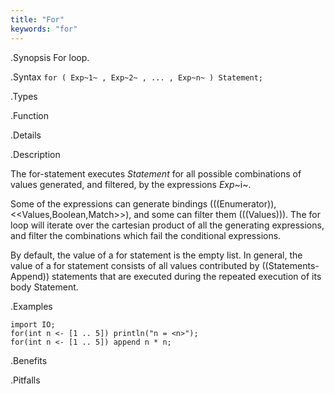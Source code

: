 ```yaml
---
title: "For"
keywords: "for"
---
```


.Synopsis
For loop.

.Syntax
`for ( Exp~1~ , Exp~2~ , ... , Exp~n~ ) Statement;`

.Types

.Function

.Details

.Description

The for-statement executes _Statement_ for all possible combinations of values generated, and filtered, by the expressions _Exp_~i~.

Some of the expressions can generate bindings (((Enumerator)), <<Values,Boolean,Match>>), and some can filter them (((Values))). 
The for loop will iterate over the cartesian product of all the generating expressions, and filter the combinations which fail the conditional expressions. 

By default, the value of a for statement is the empty list. In general, 
the value of a for statement consists of all values contributed by ((Statements-Append)) statements that are executed during the repeated execution of its body Statement.

.Examples
```rascal-shell
import IO;
for(int n <- [1 .. 5]) println("n = <n>");
for(int n <- [1 .. 5]) append n * n;
```

.Benefits

.Pitfalls

